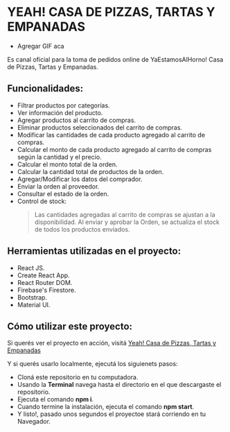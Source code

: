 # YEAH! CASA DE PIZZAS, TARTAS Y EMPANADAS

* Agregar GIF aca

Es canal oficial para la toma de pedidos online de YaEstamosAlHorno! Casa de Pizzas, Tartas y Empanadas. 

## Funcionalidades:

* Filtrar productos por categorías.
* Ver información del producto.
* Agregar productos al carrito de compras.
* Eliminar productos seleccionados del carrito de compras.
* Modificar las cantidades de cada producto agregado al carrito de compras.
* Calcular el monto de cada producto agregado al carrito de compras según la cantidad y el precio.
* Calcular el monto total de la orden.
* Calcular la cantidad total de productos de la orden.
* Agregar/Modificar los datos del comprador.
* Enviar la orden al proveedor.
* Consultar el estado de la orden.
* Control de stock:
  > Las cantidades agregadas al carrito de compras se ajustan a la disponibilidad.
  > Al enviar y aprobar la Orden, se actualiza el stock de todos los productos enviados.

## Herramientas utilizadas en el proyecto:

* React JS.
* Create React App.
* React Router DOM.
* Firebase's Firestore.
* Bootstrap.
* Material UI.

## Cómo utilizar este proyecto:

Si querés ver el proyecto en acción, visitá [Yeah! Casa de Pizzas, Tartas y Empanadas](https://yaestamosalhorno.000webhostapp.com/)

Y si querés usarlo localmente, ejecutá los siguienets pasos:

* Cloná este repositorio en tu computadora.
* Usando la **Terminal** navega hasta el directorio en el que descargaste el repositorio.
* Ejecuta el comando **npm i**.
* Cuando termine la instalación, ejecuta el comando **npm start**.
* Y listo!, pasado unos segundos el proyectoe stará corriendo en tu Navegador. 

